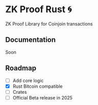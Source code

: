# ZK Proof Rust 🌀

ZK Proof Library for Coinjoin transactions

## Documentation

Soon

## Roadmap

- [ ] Add core logic
- [x] Rust Bitcoin compatible
- [ ] Crates
- [ ] Official Beta release in 2025

